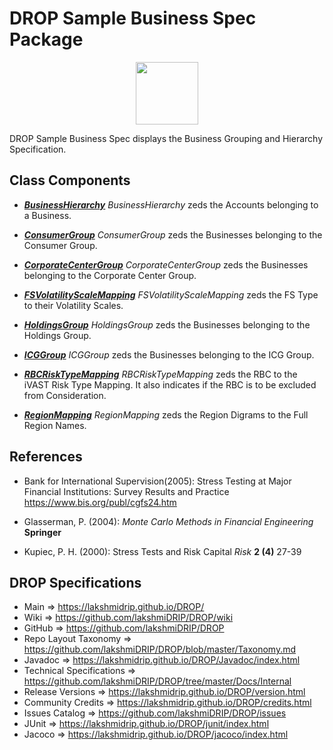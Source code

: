 # DROP Sample Business Spec Package

<p align="center"><img src="https://github.com/lakshmiDRIP/DROP/blob/master/DRIP_Logo.gif?raw=true" width="100"></p>

DROP Sample Business Spec displays the Business Grouping and Hierarchy Specification.


## Class Components

 * [***BusinessHierarchy***](https://github.com/lakshmiDRIP/DROP/tree/master/src/main/java/org/drip/sample/businessspec/BusinessHierarchy.java)
 <i>BusinessHierarchy</i> zeds the Accounts belonging to a Business.

 * [***ConsumerGroup***](https://github.com/lakshmiDRIP/DROP/tree/master/src/main/java/org/drip/sample/businessspec/ConsumerGroup.java)
 <i>ConsumerGroup</i> zeds the Businesses belonging to the Consumer Group.

 * [***CorporateCenterGroup***](https://github.com/lakshmiDRIP/DROP/tree/master/src/main/java/org/drip/sample/businessspec/CorporateCenterGroup.java)
 <i>CorporateCenterGroup</i> zeds the Businesses belonging to the Corporate Center Group.

 * [***FSVolatilityScaleMapping***](https://github.com/lakshmiDRIP/DROP/tree/master/src/main/java/org/drip/sample/businessspec/FSVolatilityScaleMapping.java)
 <i>FSVolatilityScaleMapping</i> zeds the FS Type to their Volatility Scales.

 * [***HoldingsGroup***](https://github.com/lakshmiDRIP/DROP/tree/master/src/main/java/org/drip/sample/businessspec/HoldingsGroup.java)
 <i>HoldingsGroup</i> zeds the Businesses belonging to the Holdings Group.

 * [***ICGGroup***](https://github.com/lakshmiDRIP/DROP/tree/master/src/main/java/org/drip/sample/businessspec/ICGGroup.java)
 <i>ICGGroup</i> zeds the Businesses belonging to the ICG Group.

 * [***RBCRiskTypeMapping***](https://github.com/lakshmiDRIP/DROP/tree/master/src/main/java/org/drip/sample/businessspec/RBCRiskTypeMapping.java)
 <i>RBCRiskTypeMapping</i> zeds the RBC to the iVAST Risk Type Mapping. It also indicates if the RBC is to be excluded from Consideration.

 * [***RegionMapping***](https://github.com/lakshmiDRIP/DROP/tree/master/src/main/java/org/drip/sample/businessspec/RegionMapping.java)
 <i>RegionMapping</i> zeds the Region Digrams to the Full Region Names.


## References

 * Bank for International Supervision(2005): Stress Testing at Major Financial Institutions: Survey Results and Practice https://www.bis.org/publ/cgfs24.htm

 * Glasserman, P. (2004): <i>Monte Carlo Methods in Financial Engineering</i> <b>Springer</b>

 * Kupiec, P. H. (2000): Stress Tests and Risk Capital <i>Risk</i> <b>2 (4)</b> 27-39


## DROP Specifications

 * Main                     => https://lakshmidrip.github.io/DROP/
 * Wiki                     => https://github.com/lakshmiDRIP/DROP/wiki
 * GitHub                   => https://github.com/lakshmiDRIP/DROP
 * Repo Layout Taxonomy     => https://github.com/lakshmiDRIP/DROP/blob/master/Taxonomy.md
 * Javadoc                  => https://lakshmidrip.github.io/DROP/Javadoc/index.html
 * Technical Specifications => https://github.com/lakshmiDRIP/DROP/tree/master/Docs/Internal
 * Release Versions         => https://lakshmidrip.github.io/DROP/version.html
 * Community Credits        => https://lakshmidrip.github.io/DROP/credits.html
 * Issues Catalog           => https://github.com/lakshmiDRIP/DROP/issues
 * JUnit                    => https://lakshmidrip.github.io/DROP/junit/index.html
 * Jacoco                   => https://lakshmidrip.github.io/DROP/jacoco/index.html
